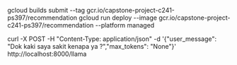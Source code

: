 gcloud builds submit --tag gcr.io/capstone-project-c241-ps397/recommendation
gcloud run deploy --image gcr.io/capstone-project-c241-ps397/recommendation  --platform managed

curl -X POST -H "Content-Type: application/json" -d '{"user_message": "Dok kaki saya sakit kenapa ya ?","max_tokens": "None"}' http://localhost:8000/llama